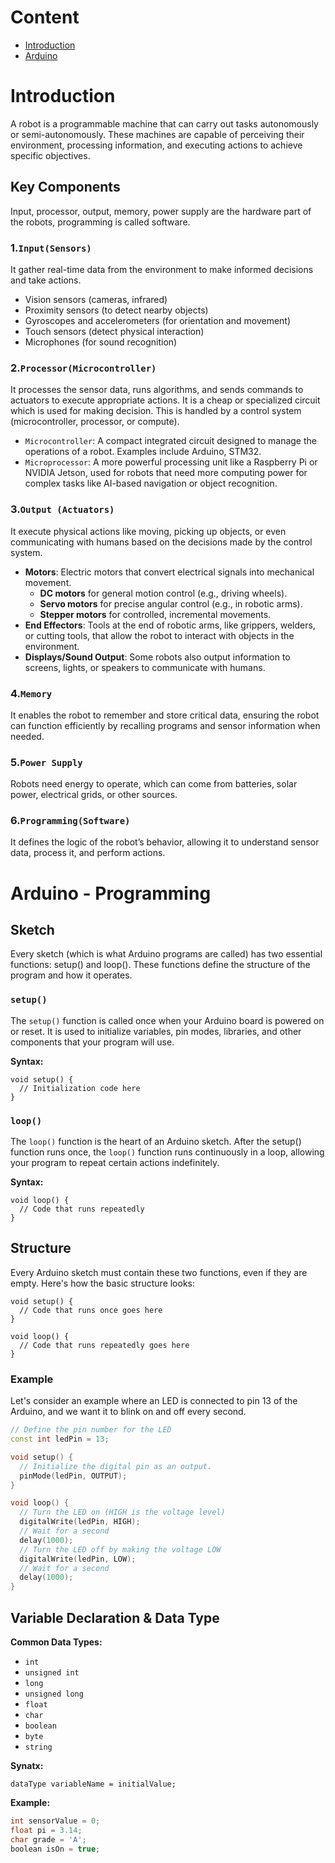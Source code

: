 # Content
- [Introduction](#introduction)
- [Arduino](#arduino---programming)
# Introduction
A robot is a programmable machine that can carry out tasks autonomously or semi-autonomously. These machines are capable of perceiving their environment, processing information, and executing actions to achieve specific objectives.

## Key Components
Input, processor, output, memory, power supply are the hardware part of the robots, programming is called software.
### 1.`Input(Sensors)`
It gather real-time data from the environment to make informed decisions and take actions.

- Vision sensors (cameras, infrared)
- Proximity sensors (to detect nearby objects)
- Gyroscopes and accelerometers (for orientation and movement)
- Touch sensors (detect physical interaction)
- Microphones (for sound recognition)
### 2.`Processor(Microcontroller)`
It processes the sensor data, runs algorithms, and sends commands to actuators to execute appropriate actions. It is a cheap or specialized circuit which is used for making decision. This is handled by a control system (microcontroller, processor, or compute).

- `Microcontroller`: A compact integrated circuit designed to manage the operations of a robot. Examples include Arduino, STM32.
- `Microprocessor`: A more powerful processing unit like a Raspberry Pi or NVIDIA Jetson, used for robots that need more computing power for complex tasks like AI-based navigation or object recognition.
### 3.`Output (Actuators)`
It execute physical actions like moving, picking up objects, or even communicating with humans based on the decisions made by the control system.

- __Motors__: Electric motors that convert electrical signals into mechanical movement.
    - __DC motors__ for general motion control (e.g., driving wheels).
    - __Servo motors__ for precise angular control (e.g., in robotic arms).
    - __Stepper motors__ for controlled, incremental movements.
- __End Effectors__: Tools at the end of robotic arms, like grippers, welders, or cutting tools, that allow the robot to interact with objects in the environment.
- __Displays/Sound Output__: Some robots also output information to screens, lights, or speakers to communicate with humans.
### 4.`Memory`
It enables the robot to remember and store critical data, ensuring the robot can function efficiently by recalling programs and sensor information when needed.

### 5.`Power Supply`
Robots need energy to operate, which can come from batteries, solar power, electrical grids, or other sources.

### 6.`Programming(Software)`
It defines the logic of the robot’s behavior, allowing it to understand sensor data, process it, and perform actions.

# Arduino - Programming
## Sketch
Every sketch (which is what Arduino programs are called) has two essential functions: setup() and loop(). These functions define the structure of the program and how it operates.


### `setup()`
The `setup()` function is called once when your Arduino board is powered on or reset. It is used to initialize variables, pin modes, libraries, and other components that your program will use.

__Syntax:__
```
void setup() {
  // Initialization code here
}
```
### `loop()`
The `loop()` function is the heart of an Arduino sketch. After the setup() function runs once, the `loop()` function runs continuously in a loop, allowing your program to repeat certain actions indefinitely.

__Syntax:__
```
void loop() {
  // Code that runs repeatedly
}
```
## Structure
Every Arduino sketch must contain these two functions, even if they are empty. Here's how the basic structure looks:
```
void setup() {
  // Code that runs once goes here
}

void loop() {
  // Code that runs repeatedly goes here
}
```
### Example
Let's consider an example where an LED is connected to pin 13 of the Arduino, and we want it to blink on and off every second.
```cpp
// Define the pin number for the LED
const int ledPin = 13;

void setup() {
  // Initialize the digital pin as an output.
  pinMode(ledPin, OUTPUT);
}

void loop() {
  // Turn the LED on (HIGH is the voltage level)
  digitalWrite(ledPin, HIGH);
  // Wait for a second
  delay(1000);
  // Turn the LED off by making the voltage LOW
  digitalWrite(ledPin, LOW);
  // Wait for a second
  delay(1000);
}
```
## Variable Declaration & Data Type
__Common Data Types:__
- `int` 
- `unsigned int`
- `long`
- `unsigned long`
- `float`
- `char`
- `boolean`
- `byte`
- `string`

__Synatx:__
```
dataType variableName = initialValue;
```

__Example:__
```cpp
int sensorValue = 0;
float pi = 3.14;
char grade = 'A';
boolean isOn = true;
```